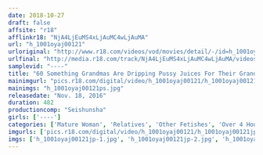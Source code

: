 ```yaml
---
date: 2018-10-27
draft: false
affsite: "r18"
afflinkr18: "NjA4LjEuMS4xLjAuMC4wLjAuMA"
url: "h_1001oyaj00121"
urloriginal: "http://www.r18.com/videos/vod/movies/detail/-/id=h_1001oyaj00121"
urlfinal: "http://media.r18.com/track/NjA4LjEuMS4xLjAuMC4wLjAuMA/videos/vod/movies/detail/-/id=h_1001oyaj00121"
samplevid: "----"
title: "60 Something Grandmas Are Dripping Pussy Juices For Their Grandsons' Cocks 30 Ladies/8 Hours"
mainimgurl: "pics.r18.com/digital/video/h_1001oyaj00121/h_1001oyaj00121ps.jpg"
mainimgs: "h_1001oyaj00121ps.jpg"
releasedate: "Nov. 18, 2016"
duration: 482
productioncomp: "Seishunsha"
girls: ['----']
categories: ['Mature Woman', 'Relatives', 'Other Fetishes', 'Over 4 Hours']
imgurls: ['pics.r18.com/digital/video/h_1001oyaj00121/h_1001oyaj00121jp-1.jpg', 'pics.r18.com/digital/video/h_1001oyaj00121/h_1001oyaj00121jp-2.jpg', 'pics.r18.com/digital/video/h_1001oyaj00121/h_1001oyaj00121jp-3.jpg', 'pics.r18.com/digital/video/h_1001oyaj00121/h_1001oyaj00121jp-4.jpg', 'pics.r18.com/digital/video/h_1001oyaj00121/h_1001oyaj00121jp-5.jpg', 'pics.r18.com/digital/video/h_1001oyaj00121/h_1001oyaj00121jp-6.jpg', 'pics.r18.com/digital/video/h_1001oyaj00121/h_1001oyaj00121jp-7.jpg', 'pics.r18.com/digital/video/h_1001oyaj00121/h_1001oyaj00121jp-8.jpg', 'pics.r18.com/digital/video/h_1001oyaj00121/h_1001oyaj00121jp-9.jpg', 'pics.r18.com/digital/video/h_1001oyaj00121/h_1001oyaj00121jp-10.jpg', 'pics.r18.com/digital/video/h_1001oyaj00121/h_1001oyaj00121jp-11.jpg', 'pics.r18.com/digital/video/h_1001oyaj00121/h_1001oyaj00121jp-12.jpg', 'pics.r18.com/digital/video/h_1001oyaj00121/h_1001oyaj00121jp-13.jpg', 'pics.r18.com/digital/video/h_1001oyaj00121/h_1001oyaj00121jp-14.jpg', 'pics.r18.com/digital/video/h_1001oyaj00121/h_1001oyaj00121jp-15.jpg', 'pics.r18.com/digital/video/h_1001oyaj00121/h_1001oyaj00121jp-16.jpg', 'pics.r18.com/digital/video/h_1001oyaj00121/h_1001oyaj00121jp-17.jpg', 'pics.r18.com/digital/video/h_1001oyaj00121/h_1001oyaj00121jp-18.jpg', 'pics.r18.com/digital/video/h_1001oyaj00121/h_1001oyaj00121jp-19.jpg', 'pics.r18.com/digital/video/h_1001oyaj00121/h_1001oyaj00121jp-20.jpg']
imgs: ['h_1001oyaj00121jp-1.jpg', 'h_1001oyaj00121jp-2.jpg', 'h_1001oyaj00121jp-3.jpg', 'h_1001oyaj00121jp-4.jpg', 'h_1001oyaj00121jp-5.jpg', 'h_1001oyaj00121jp-6.jpg', 'h_1001oyaj00121jp-7.jpg', 'h_1001oyaj00121jp-8.jpg', 'h_1001oyaj00121jp-9.jpg', 'h_1001oyaj00121jp-10.jpg', 'h_1001oyaj00121jp-11.jpg', 'h_1001oyaj00121jp-12.jpg', 'h_1001oyaj00121jp-13.jpg', 'h_1001oyaj00121jp-14.jpg', 'h_1001oyaj00121jp-15.jpg', 'h_1001oyaj00121jp-16.jpg', 'h_1001oyaj00121jp-17.jpg', 'h_1001oyaj00121jp-18.jpg', 'h_1001oyaj00121jp-19.jpg', 'h_1001oyaj00121jp-20.jpg']
---
```

